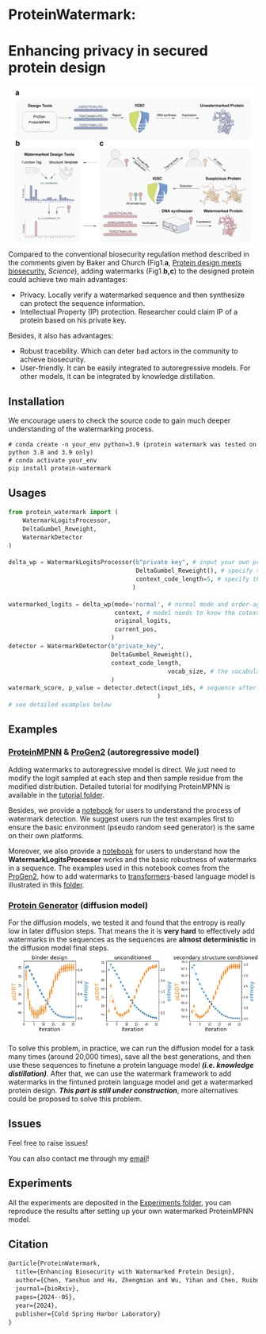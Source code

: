 # ProteinWatermark: 
# Enhancing privacy in secured protein design
![fig1](./figure/Fig1_warm.png)
Compared to the conventional biosecurity regulation method described in the comments given by Baker and Church (Fig1.**a**, [Protein design meets biosecurity](https://www.science.org/doi/10.1126/science.ado1671), *Science*), adding watermarks (Fig1.**b,c**) to the designed protein could achieve two main advantages:

- Privacy. Locally verify a watermarked sequence and then synthesize can protect the sequence information.
- Intellectual Property (IP) protection. Researcher could claim IP of a protein based on his private key.

Besides, it also has advantages:
- Robust tracebility. Which can  deter bad actors in the community to achieve biosecurity.
- User-friendly. It can be easily integrated to autoregressive models. For other models, it can be integrated by knowledge distillation.

## Installation

We encourage users to check the source code to gain much deeper understanding of the watermarking process. 

```shell
# conda create -n your_env python=3.9 (protein watermark was tested on python 3.8 and 3.9 only)
# conda activate your_env 
pip install protein-watermark
```

## Usages

```python
from protein_watermark import (
    WatermarkLogitsProcessor, 
    DeltaGumbel_Reweight, 
    WatermarkDetector
)

delta_wp = WatermarkLogitsProcessor(b"private key", # input your own private key
                                    DeltaGumbel_Reweight(), # specify the reweight function
                                    context_code_length=5, # specify the context code length, which is related to the detection robustness, unbiasedness of watermark. Longer context code leads to worse robustness and better unbiasedness. If context code length is 5, then watermarks can be unbiasedly added 20^5 times at most.
                                   )

watermarked_logits = delta_wp(mode='normal', # normal mode and order-agnoistic mode are supported, for order-agnoistic mode, we need to specify the current position of the sequence.
                              context, # model needs to know the cotext
                              original_logits,
                              current_pos,
                             )
detector = WatermarkDetector(b"private_key",
                             DeltaGumbel_Reweight(),
                             context_code_length,
            								 vocab_size, # the vocabulary size, total number of tokens, can be set as a very large number.
                             )
watermark_score, p_value = detector.detect(input_ids, # sequence after tokenization. shape is (n_sample, length)
                                          )
# see detailed examples below
```

## Examples

### [ProteinMPNN](https://github.com/dauparas/ProteinMPNN) & [ProGen2](https://github.com/salesforce/progen/tree/485b2ea3db98f8d65d0cd86c2c85ae639b37a678/progen2) (autoregressive model)

Adding watermarks to autoregressive model is direct. We just need to modify the logit sampled at each step and then sample residue from the modified distribution. Detailed tutorial for modifying ProteinMPNN is available in the [tutorial folder](./tutorials/ProteinMPNN).

Besides, we provide a [notebook](./tutorials/test_example.ipynb) for users to understand the process of watermark detection. We suggest users run the test examples first to ensure the basic environment (pseudo random seed generator) is the same on their own platforms.

Moreover, we also provide a [notebook](./tutorials/test_example.ipynb) for users to understand how the **WatermarkLogitsProcessor** works and the basic robustness of watermarks in a sequence. The examples used in this notebook comes from the [ProGen2](https://github.com/salesforce/progen/tree/485b2ea3db98f8d65d0cd86c2c85ae639b37a678/progen2), how to add watermarks to [transformers](https://huggingface.co/docs/transformers/en/index)-based language model is illustrated in this [folder](./tutorials/ProGen2/).

### [Protein Generator](https://github.com/RosettaCommons/protein_generator) (diffusion model)

For the diffusion models, we tested it and found that the entropy is really low in later diffusion steps. That means the it is **very hard** to effectively add watermarks in the sequences as the sequences are **almost deterministic** in the diffusion model final steps. ![fig2](./Experiments/protein_generator/protein_generator_behavior.png)

To solve this problem, in practice, we can run the diffusion model for a task many times (around 20,000 times), save all the best generations, and then use these sequences to finetune a protein language model ***(i.e. knowledge distillation)***. After that, we can use the watermark framework to add watermarks in the fintuned protein language model and get a watermarked protein design. ***This part is still under construction***, more alternatives could be proposed to solve this problem.

## Issues

Feel free to raise issues!

You can also contact me through my [email](cys@umd.edu)!

## Experiments
All the experiments are deposited in the [Experiments folder](./Experiments), you can reproduce the results after setting up your own watermarked ProteinMPNN model.

## Citation

```tex
@article{ProteinWatermark,
  title={Enhancing Biosecurity with Watermarked Protein Design},
  author={Chen, Yanshuo and Hu, Zhengmian and Wu, Yihan and Chen, Ruibo and Jin, Yongrui and Chen, Wei and Huang, Heng},
  journal={bioRxiv},
  pages={2024--05},
  year={2024},
  publisher={Cold Spring Harbor Laboratory}
}
```